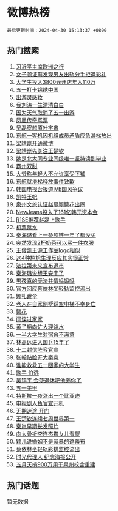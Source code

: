 # 微博热榜

`最后更新时间：2024-04-30 15:13:37 +0800`

## 热门搜索

1. [习近平主席欧洲之行](https://m.weibo.cn/search?containerid=100103type%3D1%26t%3D10%26q%3D%23%E4%B9%A0%E8%BF%91%E5%B9%B3%E4%B8%BB%E5%B8%AD%E6%AC%A7%E6%B4%B2%E4%B9%8B%E8%A1%8C%23&stream_entry_id=51&isnewpage=1&extparam=seat%3D1%26filter_type%3Drealtimehot%26stream_entry_id%3D51%26c_type%3D51%26q%3D%2523%25E4%25B9%25A0%25E8%25BF%2591%25E5%25B9%25B3%25E4%25B8%25BB%25E5%25B8%25AD%25E6%25AC%25A7%25E6%25B4%25B2%25E4%25B9%258B%25E8%25A1%258C%2523%26dgr%3D0%26cate%3D10103%26pos%3D0%26display_time%3D1714461216%26pre_seqid%3D1714461216023028603134)
1. [女子领证前发现男友出轨分手拒退彩礼](https://m.weibo.cn/search?containerid=100103type%3D1%26t%3D10%26q%3D%23%E5%A5%B3%E5%AD%90%E9%A2%86%E8%AF%81%E5%89%8D%E5%8F%91%E7%8E%B0%E7%94%B7%E5%8F%8B%E5%87%BA%E8%BD%A8%E5%88%86%E6%89%8B%E6%8B%92%E9%80%80%E5%BD%A9%E7%A4%BC%23&stream_entry_id=31&isnewpage=1&extparam=seat%3D1%26dgr%3D0%26band_rank%3D1%26pos%3D0%26q%3D%2523%25E5%25A5%25B3%25E5%25AD%2590%25E9%25A2%2586%25E8%25AF%2581%25E5%2589%258D%25E5%258F%2591%25E7%258E%25B0%25E7%2594%25B7%25E5%258F%258B%25E5%2587%25BA%25E8%25BD%25A8%25E5%2588%2586%25E6%2589%258B%25E6%258B%2592%25E9%2580%2580%25E5%25BD%25A9%25E7%25A4%25BC%2523%26realpos%3D1%26flag%3D1%26filter_type%3Drealtimehot%26stream_entry_id%3D31%26c_type%3D31%26cate%3D5001%26lcate%3D5001%26display_time%3D1714461216%26pre_seqid%3D1714461216023028603134)
1. [大学生投入3800元开店年入110万](https://m.weibo.cn/search?containerid=100103type%3D1%26t%3D10%26q%3D%23%E5%A4%A7%E5%AD%A6%E7%94%9F%E6%8A%95%E5%85%A53800%E5%85%83%E5%BC%80%E5%BA%97%E5%B9%B4%E5%85%A5110%E4%B8%87%23&stream_entry_id=31&isnewpage=1&extparam=seat%3D1%26dgr%3D0%26band_rank%3D2%26pos%3D1%26q%3D%2523%25E5%25A4%25A7%25E5%25AD%25A6%25E7%2594%259F%25E6%258A%2595%25E5%2585%25A53800%25E5%2585%2583%25E5%25BC%2580%25E5%25BA%2597%25E5%25B9%25B4%25E5%2585%25A5110%25E4%25B8%2587%2523%26realpos%3D2%26flag%3D2%26filter_type%3Drealtimehot%26stream_entry_id%3D31%26c_type%3D31%26cate%3D5001%26lcate%3D5001%26display_time%3D1714461216%26pre_seqid%3D1714461216023028603134)
1. [五一打卡锦绣中国](https://m.weibo.cn/search?containerid=100103type%3D1%26t%3D10%26q%3D%23%E4%BA%94%E4%B8%80%E6%89%93%E5%8D%A1%E9%94%A6%E7%BB%A3%E4%B8%AD%E5%9B%BD%23&stream_entry_id=31&isnewpage=1&extparam=seat%3D1%26dgr%3D0%26band_rank%3D3%26pos%3D2%26q%3D%2523%25E4%25BA%2594%25E4%25B8%2580%25E6%2589%2593%25E5%258D%25A1%25E9%2594%25A6%25E7%25BB%25A3%25E4%25B8%25AD%25E5%259B%25BD%2523%26realpos%3D3%26flag%3D0%26filter_type%3Drealtimehot%26stream_entry_id%3D31%26c_type%3D31%26cate%3D5001%26lcate%3D5001%26display_time%3D1714461216%26pre_seqid%3D1714461216023028603134)
1. [出游灵感妆](https://m.weibo.cn/search?containerid=100103type%3D1%26t%3D10%26q%3D%23%E5%87%BA%E6%B8%B8%E7%81%B5%E6%84%9F%E5%A6%86%23&stream_entry_id=31&isnewpage=1&extparam=seat%3D1%26band_rank%3D4%26pos%3D3%26q%3D%2523%25E5%2587%25BA%25E6%25B8%25B8%25E7%2581%25B5%25E6%2584%259F%25E5%25A6%2586%2523%26is_ad_pos%3D1%26dgr%3D0%26adid%3D234467%26filter_type%3Drealtimehot%26stream_entry_id%3D31%26c_type%3D31%26cate%3D5001%26lcate%3D5001%26display_time%3D1714461216%26pre_seqid%3D1714461216023028603134)
1. [我刘涛一生清清白白](https://m.weibo.cn/search?containerid=100103type%3D1%26t%3D10%26q%3D%E6%88%91%E5%88%98%E6%B6%9B%E4%B8%80%E7%94%9F%E6%B8%85%E6%B8%85%E7%99%BD%E7%99%BD&stream_entry_id=31&isnewpage=1&extparam=seat%3D1%26dgr%3D0%26band_rank%3D4%26pos%3D4%26q%3D%25E6%2588%2591%25E5%2588%2598%25E6%25B6%259B%25E4%25B8%2580%25E7%2594%259F%25E6%25B8%2585%25E6%25B8%2585%25E7%2599%25BD%25E7%2599%25BD%26realpos%3D4%26flag%3D1%26filter_type%3Drealtimehot%26stream_entry_id%3D31%26c_type%3D31%26cate%3D5001%26lcate%3D5001%26display_time%3D1714461216%26pre_seqid%3D1714461216023028603134)
1. [因为天气取消了五一出游](https://m.weibo.cn/search?containerid=100103type%3D1%26t%3D10%26q%3D%23%E5%9B%A0%E4%B8%BA%E5%A4%A9%E6%B0%94%E5%8F%96%E6%B6%88%E4%BA%86%E4%BA%94%E4%B8%80%E5%87%BA%E6%B8%B8%23&stream_entry_id=31&isnewpage=1&extparam=seat%3D1%26dgr%3D0%26band_rank%3D5%26pos%3D5%26q%3D%2523%25E5%259B%25A0%25E4%25B8%25BA%25E5%25A4%25A9%25E6%25B0%2594%25E5%258F%2596%25E6%25B6%2588%25E4%25BA%2586%25E4%25BA%2594%25E4%25B8%2580%25E5%2587%25BA%25E6%25B8%25B8%2523%26realpos%3D5%26flag%3D2%26filter_type%3Drealtimehot%26stream_entry_id%3D31%26c_type%3D31%26cate%3D5001%26lcate%3D5001%26display_time%3D1714461216%26pre_seqid%3D1714461216023028603134)
1. [凤凰传奇骂票](https://m.weibo.cn/search?containerid=100103type%3D1%26t%3D10%26q%3D%23%E5%87%A4%E5%87%B0%E4%BC%A0%E5%A5%87%E9%AA%82%E7%A5%A8%23&stream_entry_id=31&isnewpage=1&extparam=seat%3D1%26dgr%3D0%26band_rank%3D6%26pos%3D6%26q%3D%2523%25E5%2587%25A4%25E5%2587%25B0%25E4%25BC%25A0%25E5%25A5%2587%25E9%25AA%2582%25E7%25A5%25A8%2523%26realpos%3D6%26flag%3D2%26filter_type%3Drealtimehot%26stream_entry_id%3D31%26c_type%3D31%26cate%3D5001%26lcate%3D5001%26display_time%3D1714461216%26pre_seqid%3D1714461216023028603134)
1. [吴磊穿越原叶宇宙](https://m.weibo.cn/search?containerid=100103type%3D1%26t%3D10%26q%3D%23%E5%90%B4%E7%A3%8A%E7%A9%BF%E8%B6%8A%E5%8E%9F%E5%8F%B6%E5%AE%87%E5%AE%99%23&stream_entry_id=31&isnewpage=1&extparam=seat%3D1%26dgr%3D0%26band_rank%3D7%26pos%3D7%26q%3D%2523%25E5%2590%25B4%25E7%25A3%258A%25E7%25A9%25BF%25E8%25B6%258A%25E5%258E%259F%25E5%258F%25B6%25E5%25AE%2587%25E5%25AE%2599%2523%26is_ad_pos%3D1%26topic_ad%3D1%26adid%3D234884%26filter_type%3Drealtimehot%26stream_entry_id%3D31%26c_type%3D31%26cate%3D5001%26lcate%3D5001%26display_time%3D1714461216%26pre_seqid%3D1714461216023028603134)
1. [东航一客机因机组成员矛盾应急滑梯放出](https://m.weibo.cn/search?containerid=100103type%3D1%26t%3D10%26q%3D%23%E4%B8%9C%E8%88%AA%E4%B8%80%E5%AE%A2%E6%9C%BA%E5%9B%A0%E6%9C%BA%E7%BB%84%E6%88%90%E5%91%98%E7%9F%9B%E7%9B%BE%E5%BA%94%E6%80%A5%E6%BB%91%E6%A2%AF%E6%94%BE%E5%87%BA%23&stream_entry_id=31&isnewpage=1&extparam=seat%3D1%26dgr%3D0%26band_rank%3D7%26pos%3D8%26q%3D%2523%25E4%25B8%259C%25E8%2588%25AA%25E4%25B8%2580%25E5%25AE%25A2%25E6%259C%25BA%25E5%259B%25A0%25E6%259C%25BA%25E7%25BB%2584%25E6%2588%2590%25E5%2591%2598%25E7%259F%259B%25E7%259B%25BE%25E5%25BA%2594%25E6%2580%25A5%25E6%25BB%2591%25E6%25A2%25AF%25E6%2594%25BE%25E5%2587%25BA%2523%26realpos%3D7%26flag%3D2%26filter_type%3Drealtimehot%26stream_entry_id%3D31%26c_type%3D31%26cate%3D5001%26lcate%3D5001%26display_time%3D1714461216%26pre_seqid%3D1714461216023028603134)
1. [梁靖崑开通微博](https://m.weibo.cn/search?containerid=100103type%3D1%26t%3D10%26q%3D%E6%A2%81%E9%9D%96%E5%B4%91%E5%BC%80%E9%80%9A%E5%BE%AE%E5%8D%9A&stream_entry_id=31&isnewpage=1&extparam=seat%3D1%26dgr%3D0%26band_rank%3D8%26pos%3D9%26q%3D%25E6%25A2%2581%25E9%259D%2596%25E5%25B4%2591%25E5%25BC%2580%25E9%2580%259A%25E5%25BE%25AE%25E5%258D%259A%26realpos%3D8%26flag%3D1%26filter_type%3Drealtimehot%26stream_entry_id%3D31%26c_type%3D31%26cate%3D5001%26lcate%3D5001%26display_time%3D1714461216%26pre_seqid%3D1714461216023028603134)
1. [梁靖崑先关注王楚钦](https://m.weibo.cn/search?containerid=100103type%3D1%26t%3D10%26q%3D%E6%A2%81%E9%9D%96%E5%B4%91%E5%85%88%E5%85%B3%E6%B3%A8%E7%8E%8B%E6%A5%9A%E9%92%A6&stream_entry_id=31&isnewpage=1&extparam=seat%3D1%26dgr%3D0%26band_rank%3D9%26pos%3D10%26q%3D%25E6%25A2%2581%25E9%259D%2596%25E5%25B4%2591%25E5%2585%2588%25E5%2585%25B3%25E6%25B3%25A8%25E7%258E%258B%25E6%25A5%259A%25E9%2592%25A6%26realpos%3D9%26flag%3D1%26filter_type%3Drealtimehot%26stream_entry_id%3D31%26c_type%3D31%26cate%3D5001%26lcate%3D5001%26display_time%3D1714461216%26pre_seqid%3D1714461216023028603134)
1. [她是北大同专业同级唯一坚持读到毕业](https://m.weibo.cn/search?containerid=100103type%3D1%26t%3D10%26q%3D%23%E5%A5%B9%E6%98%AF%E5%8C%97%E5%A4%A7%E5%90%8C%E4%B8%93%E4%B8%9A%E5%90%8C%E7%BA%A7%E5%94%AF%E4%B8%80%E5%9D%9A%E6%8C%81%E8%AF%BB%E5%88%B0%E6%AF%95%E4%B8%9A%23&stream_entry_id=31&isnewpage=1&extparam=seat%3D1%26dgr%3D0%26band_rank%3D10%26pos%3D11%26q%3D%2523%25E5%25A5%25B9%25E6%2598%25AF%25E5%258C%2597%25E5%25A4%25A7%25E5%2590%258C%25E4%25B8%2593%25E4%25B8%259A%25E5%2590%258C%25E7%25BA%25A7%25E5%2594%25AF%25E4%25B8%2580%25E5%259D%259A%25E6%258C%2581%25E8%25AF%25BB%25E5%2588%25B0%25E6%25AF%2595%25E4%25B8%259A%2523%26realpos%3D10%26flag%3D32768%26filter_type%3Drealtimehot%26stream_entry_id%3D31%26c_type%3D31%26cate%3D5001%26lcate%3D5001%26display_time%3D1714461216%26pre_seqid%3D1714461216023028603134)
1. [霸州双甜](https://m.weibo.cn/search?containerid=100103type%3D1%26t%3D10%26q%3D%E9%9C%B8%E5%B7%9E%E5%8F%8C%E7%94%9C&stream_entry_id=31&isnewpage=1&extparam=seat%3D1%26dgr%3D0%26band_rank%3D11%26pos%3D12%26q%3D%25E9%259C%25B8%25E5%25B7%259E%25E5%258F%258C%25E7%2594%259C%26realpos%3D11%26flag%3D1%26filter_type%3Drealtimehot%26stream_entry_id%3D31%26c_type%3D31%26cate%3D5001%26lcate%3D5001%26display_time%3D1714461216%26pre_seqid%3D1714461216023028603134)
1. [大爷称年轻人不允许享受下铺](https://m.weibo.cn/search?containerid=100103type%3D1%26t%3D10%26q%3D%23%E5%A4%A7%E7%88%B7%E7%A7%B0%E5%B9%B4%E8%BD%BB%E4%BA%BA%E4%B8%8D%E5%85%81%E8%AE%B8%E4%BA%AB%E5%8F%97%E4%B8%8B%E9%93%BA%23&stream_entry_id=31&isnewpage=1&extparam=seat%3D1%26dgr%3D0%26band_rank%3D12%26pos%3D13%26q%3D%2523%25E5%25A4%25A7%25E7%2588%25B7%25E7%25A7%25B0%25E5%25B9%25B4%25E8%25BD%25BB%25E4%25BA%25BA%25E4%25B8%258D%25E5%2585%2581%25E8%25AE%25B8%25E4%25BA%25AB%25E5%258F%2597%25E4%25B8%258B%25E9%2593%25BA%2523%26realpos%3D12%26flag%3D0%26filter_type%3Drealtimehot%26stream_entry_id%3D31%26c_type%3D31%26cate%3D5001%26lcate%3D5001%26display_time%3D1714461216%26pre_seqid%3D1714461216023028603134)
1. [东航就滑梯释放事件致歉](https://m.weibo.cn/search?containerid=100103type%3D1%26t%3D10%26q%3D%23%E4%B8%9C%E8%88%AA%E5%B0%B1%E6%BB%91%E6%A2%AF%E9%87%8A%E6%94%BE%E4%BA%8B%E4%BB%B6%E8%87%B4%E6%AD%89%23&stream_entry_id=31&isnewpage=1&extparam=seat%3D1%26dgr%3D0%26band_rank%3D13%26pos%3D14%26q%3D%2523%25E4%25B8%259C%25E8%2588%25AA%25E5%25B0%25B1%25E6%25BB%2591%25E6%25A2%25AF%25E9%2587%258A%25E6%2594%25BE%25E4%25BA%258B%25E4%25BB%25B6%25E8%2587%25B4%25E6%25AD%2589%2523%26realpos%3D13%26flag%3D1%26filter_type%3Drealtimehot%26stream_entry_id%3D31%26c_type%3D31%26cate%3D5001%26lcate%3D5001%26display_time%3D1714461216%26pre_seqid%3D1714461216023028603134)
1. [韩国电视台报道IVE国风争议](https://m.weibo.cn/search?containerid=100103type%3D1%26t%3D10%26q%3D%23%E9%9F%A9%E5%9B%BD%E7%94%B5%E8%A7%86%E5%8F%B0%E6%8A%A5%E9%81%93IVE%E5%9B%BD%E9%A3%8E%E4%BA%89%E8%AE%AE%23&stream_entry_id=31&isnewpage=1&extparam=seat%3D1%26dgr%3D0%26band_rank%3D14%26pos%3D15%26q%3D%2523%25E9%259F%25A9%25E5%259B%25BD%25E7%2594%25B5%25E8%25A7%2586%25E5%258F%25B0%25E6%258A%25A5%25E9%2581%2593IVE%25E5%259B%25BD%25E9%25A3%258E%25E4%25BA%2589%25E8%25AE%25AE%2523%26realpos%3D14%26flag%3D1%26filter_type%3Drealtimehot%26stream_entry_id%3D31%26c_type%3D31%26cate%3D5001%26lcate%3D5001%26display_time%3D1714461216%26pre_seqid%3D1714461216023028603134)
1. [凯特王妃](https://m.weibo.cn/search?containerid=100103type%3D1%26t%3D10%26q%3D%E5%87%AF%E7%89%B9%E7%8E%8B%E5%A6%83&stream_entry_id=31&isnewpage=1&extparam=seat%3D1%26dgr%3D0%26band_rank%3D15%26pos%3D16%26q%3D%25E5%2587%25AF%25E7%2589%25B9%25E7%258E%258B%25E5%25A6%2583%26realpos%3D15%26flag%3D2%26filter_type%3Drealtimehot%26stream_entry_id%3D31%26c_type%3D31%26cate%3D5001%26lcate%3D5001%26display_time%3D1714461216%26pre_seqid%3D1714461216023028603134)
1. [泉州文旅认证赵丽颖簪花出圈](https://m.weibo.cn/search?containerid=100103type%3D1%26t%3D10%26q%3D%23%E6%B3%89%E5%B7%9E%E6%96%87%E6%97%85%E8%AE%A4%E8%AF%81%E8%B5%B5%E4%B8%BD%E9%A2%96%E7%B0%AA%E8%8A%B1%E5%87%BA%E5%9C%88%23&stream_entry_id=31&isnewpage=1&extparam=seat%3D1%26dgr%3D0%26band_rank%3D16%26pos%3D17%26q%3D%2523%25E6%25B3%2589%25E5%25B7%259E%25E6%2596%2587%25E6%2597%2585%25E8%25AE%25A4%25E8%25AF%2581%25E8%25B5%25B5%25E4%25B8%25BD%25E9%25A2%2596%25E7%25B0%25AA%25E8%258A%25B1%25E5%2587%25BA%25E5%259C%2588%2523%26realpos%3D16%26flag%3D1%26filter_type%3Drealtimehot%26stream_entry_id%3D31%26c_type%3D31%26cate%3D5001%26lcate%3D5001%26display_time%3D1714461216%26pre_seqid%3D1714461216023028603134)
1. [NewJeans投入了161亿韩元资本金](https://m.weibo.cn/search?containerid=100103type%3D1%26t%3D10%26q%3DNewJeans%E6%8A%95%E5%85%A5%E4%BA%86161%E4%BA%BF%E9%9F%A9%E5%85%83%E8%B5%84%E6%9C%AC%E9%87%91&stream_entry_id=31&isnewpage=1&extparam=seat%3D1%26dgr%3D0%26band_rank%3D17%26pos%3D18%26q%3DNewJeans%25E6%258A%2595%25E5%2585%25A5%25E4%25BA%2586161%25E4%25BA%25BF%25E9%259F%25A9%25E5%2585%2583%25E8%25B5%2584%25E6%259C%25AC%25E9%2587%2591%26realpos%3D17%26flag%3D1%26filter_type%3Drealtimehot%26stream_entry_id%3D31%26c_type%3D31%26cate%3D5001%26lcate%3D5001%26display_time%3D1714461216%26pre_seqid%3D1714461216023028603134)
1. [R1SE推荐赵磊上歌手](https://m.weibo.cn/search?containerid=100103type%3D1%26t%3D10%26q%3D%23R1SE%E6%8E%A8%E8%8D%90%E8%B5%B5%E7%A3%8A%E4%B8%8A%E6%AD%8C%E6%89%8B%23&stream_entry_id=31&isnewpage=1&extparam=seat%3D1%26dgr%3D0%26band_rank%3D18%26pos%3D19%26q%3D%2523R1SE%25E6%258E%25A8%25E8%258D%2590%25E8%25B5%25B5%25E7%25A3%258A%25E4%25B8%258A%25E6%25AD%258C%25E6%2589%258B%2523%26realpos%3D18%26flag%3D1%26filter_type%3Drealtimehot%26stream_entry_id%3D31%26c_type%3D31%26cate%3D5001%26lcate%3D5001%26display_time%3D1714461216%26pre_seqid%3D1714461216023028603134)
1. [机票跳水](https://m.weibo.cn/search?containerid=100103type%3D1%26t%3D10%26q%3D%E6%9C%BA%E7%A5%A8%E8%B7%B3%E6%B0%B4&stream_entry_id=31&isnewpage=1&extparam=seat%3D1%26dgr%3D0%26band_rank%3D19%26pos%3D20%26q%3D%25E6%259C%25BA%25E7%25A5%25A8%25E8%25B7%25B3%25E6%25B0%25B4%26realpos%3D19%26flag%3D0%26filter_type%3Drealtimehot%26stream_entry_id%3D31%26c_type%3D31%26cate%3D5001%26lcate%3D5001%26display_time%3D1714461216%26pre_seqid%3D1714461216023028603134)
1. [秦海璐看上一条项链一年了都没买](https://m.weibo.cn/search?containerid=100103type%3D1%26t%3D10%26q%3D%23%E7%A7%A6%E6%B5%B7%E7%92%90%E7%9C%8B%E4%B8%8A%E4%B8%80%E6%9D%A1%E9%A1%B9%E9%93%BE%E4%B8%80%E5%B9%B4%E4%BA%86%E9%83%BD%E6%B2%A1%E4%B9%B0%23&stream_entry_id=31&isnewpage=1&extparam=seat%3D1%26dgr%3D0%26band_rank%3D20%26pos%3D21%26q%3D%2523%25E7%25A7%25A6%25E6%25B5%25B7%25E7%2592%2590%25E7%259C%258B%25E4%25B8%258A%25E4%25B8%2580%25E6%259D%25A1%25E9%25A1%25B9%25E9%2593%25BE%25E4%25B8%2580%25E5%25B9%25B4%25E4%25BA%2586%25E9%2583%25BD%25E6%25B2%25A1%25E4%25B9%25B0%2523%26realpos%3D20%26flag%3D1%26filter_type%3Drealtimehot%26stream_entry_id%3D31%26c_type%3D31%26cate%3D5001%26lcate%3D5001%26display_time%3D1714461216%26pre_seqid%3D1714461216023028603134)
1. [突然发现2杯奶茶可以买一件衣服](https://m.weibo.cn/search?containerid=100103type%3D1%26t%3D10%26q%3D%23%E7%AA%81%E7%84%B6%E5%8F%91%E7%8E%B02%E6%9D%AF%E5%A5%B6%E8%8C%B6%E5%8F%AF%E4%BB%A5%E4%B9%B0%E4%B8%80%E4%BB%B6%E8%A1%A3%E6%9C%8D%23&stream_entry_id=31&isnewpage=1&extparam=seat%3D1%26dgr%3D0%26band_rank%3D21%26pos%3D22%26q%3D%2523%25E7%25AA%2581%25E7%2584%25B6%25E5%258F%2591%25E7%258E%25B02%25E6%259D%25AF%25E5%25A5%25B6%25E8%258C%25B6%25E5%258F%25AF%25E4%25BB%25A5%25E4%25B9%25B0%25E4%25B8%2580%25E4%25BB%25B6%25E8%25A1%25A3%25E6%259C%258D%2523%26realpos%3D21%26flag%3D1%26filter_type%3Drealtimehot%26stream_entry_id%3D31%26c_type%3D31%26cate%3D5001%26lcate%3D5001%26display_time%3D1714461216%26pre_seqid%3D1714461216023028603134)
1. [王俊凯王源工作室logo相似](https://m.weibo.cn/search?containerid=100103type%3D1%26t%3D10%26q%3D%23%E7%8E%8B%E4%BF%8A%E5%87%AF%E7%8E%8B%E6%BA%90%E5%B7%A5%E4%BD%9C%E5%AE%A4logo%E7%9B%B8%E4%BC%BC%23&stream_entry_id=31&isnewpage=1&extparam=seat%3D1%26dgr%3D0%26band_rank%3D22%26pos%3D23%26q%3D%2523%25E7%258E%258B%25E4%25BF%258A%25E5%2587%25AF%25E7%258E%258B%25E6%25BA%2590%25E5%25B7%25A5%25E4%25BD%259C%25E5%25AE%25A4logo%25E7%259B%25B8%25E4%25BC%25BC%2523%26realpos%3D22%26flag%3D2%26filter_type%3Drealtimehot%26stream_entry_id%3D31%26c_type%3D31%26cate%3D5001%26lcate%3D5001%26display_time%3D1714461216%26pre_seqid%3D1714461216023028603134)
1. [这4种尴尬生理反应其实很正常](https://m.weibo.cn/search?containerid=100103type%3D1%26t%3D10%26q%3D%23%E8%BF%994%E7%A7%8D%E5%B0%B4%E5%B0%AC%E7%94%9F%E7%90%86%E5%8F%8D%E5%BA%94%E5%85%B6%E5%AE%9E%E5%BE%88%E6%AD%A3%E5%B8%B8%23&stream_entry_id=31&isnewpage=1&extparam=seat%3D1%26dgr%3D0%26band_rank%3D23%26pos%3D24%26q%3D%2523%25E8%25BF%25994%25E7%25A7%258D%25E5%25B0%25B4%25E5%25B0%25AC%25E7%2594%259F%25E7%2590%2586%25E5%258F%258D%25E5%25BA%2594%25E5%2585%25B6%25E5%25AE%259E%25E5%25BE%2588%25E6%25AD%25A3%25E5%25B8%25B8%2523%26realpos%3D23%26flag%3D1%26filter_type%3Drealtimehot%26stream_entry_id%3D31%26c_type%3D31%26cate%3D5001%26lcate%3D5001%26display_time%3D1714461216%26pre_seqid%3D1714461216023028603134)
1. [法拉第未来宣布退市](https://m.weibo.cn/search?containerid=100103type%3D1%26t%3D10%26q%3D%23%E6%B3%95%E6%8B%89%E7%AC%AC%E6%9C%AA%E6%9D%A5%E5%AE%A3%E5%B8%83%E9%80%80%E5%B8%82%23&stream_entry_id=31&isnewpage=1&extparam=seat%3D1%26dgr%3D0%26band_rank%3D24%26pos%3D25%26q%3D%2523%25E6%25B3%2595%25E6%258B%2589%25E7%25AC%25AC%25E6%259C%25AA%25E6%259D%25A5%25E5%25AE%25A3%25E5%25B8%2583%25E9%2580%2580%25E5%25B8%2582%2523%26realpos%3D24%26flag%3D1%26filter_type%3Drealtimehot%26stream_entry_id%3D31%26c_type%3D31%26cate%3D5001%26lcate%3D5001%26display_time%3D1714461216%26pre_seqid%3D1714461216023028603134)
1. [秦海璐说想王安宇了](https://m.weibo.cn/search?containerid=100103type%3D1%26t%3D10%26q%3D%23%E7%A7%A6%E6%B5%B7%E7%92%90%E8%AF%B4%E6%83%B3%E7%8E%8B%E5%AE%89%E5%AE%87%E4%BA%86%23&stream_entry_id=31&isnewpage=1&extparam=seat%3D1%26dgr%3D0%26band_rank%3D25%26pos%3D26%26q%3D%2523%25E7%25A7%25A6%25E6%25B5%25B7%25E7%2592%2590%25E8%25AF%25B4%25E6%2583%25B3%25E7%258E%258B%25E5%25AE%2589%25E5%25AE%2587%25E4%25BA%2586%2523%26realpos%3D25%26flag%3D0%26filter_type%3Drealtimehot%26stream_entry_id%3D31%26c_type%3D31%26cate%3D5001%26lcate%3D5001%26display_time%3D1714461216%26pre_seqid%3D1714461216023028603134)
1. [男孩真的无法共情妈妈吗](https://m.weibo.cn/search?containerid=100103type%3D1%26t%3D10%26q%3D%E7%94%B7%E5%AD%A9%E7%9C%9F%E7%9A%84%E6%97%A0%E6%B3%95%E5%85%B1%E6%83%85%E5%A6%88%E5%A6%88%E5%90%97&stream_entry_id=31&isnewpage=1&extparam=seat%3D1%26dgr%3D0%26band_rank%3D26%26pos%3D27%26q%3D%25E7%2594%25B7%25E5%25AD%25A9%25E7%259C%259F%25E7%259A%2584%25E6%2597%25A0%25E6%25B3%2595%25E5%2585%25B1%25E6%2583%2585%25E5%25A6%2588%25E5%25A6%2588%25E5%2590%2597%26realpos%3D26%26flag%3D1%26filter_type%3Drealtimehot%26stream_entry_id%3D31%26c_type%3D31%26cate%3D5001%26lcate%3D5001%26display_time%3D1714461216%26pre_seqid%3D1714461216023028603134)
1. [官方回应蔡依林坐轻轨监控流出](https://m.weibo.cn/search?containerid=100103type%3D1%26t%3D10%26q%3D%23%E5%AE%98%E6%96%B9%E5%9B%9E%E5%BA%94%E8%94%A1%E4%BE%9D%E6%9E%97%E5%9D%90%E8%BD%BB%E8%BD%A8%E7%9B%91%E6%8E%A7%E6%B5%81%E5%87%BA%23&stream_entry_id=31&isnewpage=1&extparam=seat%3D1%26dgr%3D0%26band_rank%3D27%26pos%3D28%26q%3D%2523%25E5%25AE%2598%25E6%2596%25B9%25E5%259B%259E%25E5%25BA%2594%25E8%2594%25A1%25E4%25BE%259D%25E6%259E%2597%25E5%259D%2590%25E8%25BD%25BB%25E8%25BD%25A8%25E7%259B%2591%25E6%258E%25A7%25E6%25B5%2581%25E5%2587%25BA%2523%26realpos%3D27%26flag%3D1%26filter_type%3Drealtimehot%26stream_entry_id%3D31%26c_type%3D31%26cate%3D5001%26lcate%3D5001%26display_time%3D1714461216%26pre_seqid%3D1714461216023028603134)
1. [娜扎跳伞](https://m.weibo.cn/search?containerid=100103type%3D1%26t%3D10%26q%3D%23%E5%A8%9C%E6%89%8E%E8%B7%B3%E4%BC%9E%23&stream_entry_id=31&isnewpage=1&extparam=seat%3D1%26dgr%3D0%26band_rank%3D28%26pos%3D29%26q%3D%2523%25E5%25A8%259C%25E6%2589%258E%25E8%25B7%25B3%25E4%25BC%259E%2523%26realpos%3D28%26flag%3D1%26filter_type%3Drealtimehot%26stream_entry_id%3D31%26c_type%3D31%26cate%3D5001%26lcate%3D5001%26display_time%3D1714461216%26pre_seqid%3D1714461216023028603134)
1. [老人在自家别墅踩空电梯不幸身亡](https://m.weibo.cn/search?containerid=100103type%3D1%26t%3D10%26q%3D%23%E8%80%81%E4%BA%BA%E5%9C%A8%E8%87%AA%E5%AE%B6%E5%88%AB%E5%A2%85%E8%B8%A9%E7%A9%BA%E7%94%B5%E6%A2%AF%E4%B8%8D%E5%B9%B8%E8%BA%AB%E4%BA%A1%23&stream_entry_id=31&isnewpage=1&extparam=seat%3D1%26dgr%3D0%26band_rank%3D29%26pos%3D30%26q%3D%2523%25E8%2580%2581%25E4%25BA%25BA%25E5%259C%25A8%25E8%2587%25AA%25E5%25AE%25B6%25E5%2588%25AB%25E5%25A2%2585%25E8%25B8%25A9%25E7%25A9%25BA%25E7%2594%25B5%25E6%25A2%25AF%25E4%25B8%258D%25E5%25B9%25B8%25E8%25BA%25AB%25E4%25BA%25A1%2523%26realpos%3D29%26flag%3D0%26filter_type%3Drealtimehot%26stream_entry_id%3D31%26c_type%3D31%26cate%3D5001%26lcate%3D5001%26display_time%3D1714461216%26pre_seqid%3D1714461216023028603134)
1. [簪花](https://m.weibo.cn/search?containerid=100103type%3D1%26t%3D10%26q%3D%E7%B0%AA%E8%8A%B1&stream_entry_id=31&isnewpage=1&extparam=seat%3D1%26dgr%3D0%26band_rank%3D30%26pos%3D31%26q%3D%25E7%25B0%25AA%25E8%258A%25B1%26realpos%3D30%26flag%3D0%26filter_type%3Drealtimehot%26stream_entry_id%3D31%26c_type%3D31%26cate%3D5001%26lcate%3D5001%26display_time%3D1714461216%26pre_seqid%3D1714461216023028603134)
1. [间谍过家家](https://m.weibo.cn/search?containerid=100103type%3D1%26t%3D10%26q%3D%E9%97%B4%E8%B0%8D%E8%BF%87%E5%AE%B6%E5%AE%B6&stream_entry_id=31&isnewpage=1&extparam=seat%3D1%26dgr%3D0%26band_rank%3D31%26pos%3D32%26q%3D%25E9%2597%25B4%25E8%25B0%258D%25E8%25BF%2587%25E5%25AE%25B6%25E5%25AE%25B6%26realpos%3D31%26flag%3D1%26filter_type%3Drealtimehot%26stream_entry_id%3D31%26c_type%3D31%26cate%3D5001%26lcate%3D5001%26display_time%3D1714461216%26pre_seqid%3D1714461216023028603134)
1. [黄子韬向佐大理跳水](https://m.weibo.cn/search?containerid=100103type%3D1%26t%3D10%26q%3D%23%E9%BB%84%E5%AD%90%E9%9F%AC%E5%90%91%E4%BD%90%E5%A4%A7%E7%90%86%E8%B7%B3%E6%B0%B4%23&stream_entry_id=31&isnewpage=1&extparam=seat%3D1%26dgr%3D0%26band_rank%3D32%26pos%3D33%26q%3D%2523%25E9%25BB%2584%25E5%25AD%2590%25E9%259F%25AC%25E5%2590%2591%25E4%25BD%2590%25E5%25A4%25A7%25E7%2590%2586%25E8%25B7%25B3%25E6%25B0%25B4%2523%26realpos%3D32%26flag%3D1%26filter_type%3Drealtimehot%26stream_entry_id%3D31%26c_type%3D31%26cate%3D5001%26lcate%3D5001%26display_time%3D1714461216%26pre_seqid%3D1714461216023028603134)
1. [一半大学生对宿舍不满意](https://m.weibo.cn/search?containerid=100103type%3D1%26t%3D10%26q%3D%23%E4%B8%80%E5%8D%8A%E5%A4%A7%E5%AD%A6%E7%94%9F%E5%AF%B9%E5%AE%BF%E8%88%8D%E4%B8%8D%E6%BB%A1%E6%84%8F%23&stream_entry_id=31&isnewpage=1&extparam=seat%3D1%26dgr%3D0%26band_rank%3D33%26pos%3D34%26q%3D%2523%25E4%25B8%2580%25E5%258D%258A%25E5%25A4%25A7%25E5%25AD%25A6%25E7%2594%259F%25E5%25AF%25B9%25E5%25AE%25BF%25E8%2588%258D%25E4%25B8%258D%25E6%25BB%25A1%25E6%2584%258F%2523%26realpos%3D33%26flag%3D1%26filter_type%3Drealtimehot%26stream_entry_id%3D31%26c_type%3D31%26cate%3D5001%26lcate%3D5001%26display_time%3D1714461216%26pre_seqid%3D1714461216023028603134)
1. [林高远进入国乒15年了](https://m.weibo.cn/search?containerid=100103type%3D1%26t%3D10%26q%3D%23%E6%9E%97%E9%AB%98%E8%BF%9C%E8%BF%9B%E5%85%A5%E5%9B%BD%E4%B9%9215%E5%B9%B4%E4%BA%86%23&stream_entry_id=31&isnewpage=1&extparam=seat%3D1%26dgr%3D0%26band_rank%3D34%26pos%3D35%26q%3D%2523%25E6%259E%2597%25E9%25AB%2598%25E8%25BF%259C%25E8%25BF%259B%25E5%2585%25A5%25E5%259B%25BD%25E4%25B9%259215%25E5%25B9%25B4%25E4%25BA%2586%2523%26realpos%3D34%26flag%3D1%26filter_type%3Drealtimehot%26stream_entry_id%3D31%26c_type%3D31%26cate%3D5001%26lcate%3D5001%26display_time%3D1714461216%26pre_seqid%3D1714461216023028603134)
1. [十二封信阵容官宣](https://m.weibo.cn/search?containerid=100103type%3D1%26t%3D10%26q%3D%23%E5%8D%81%E4%BA%8C%E5%B0%81%E4%BF%A1%E9%98%B5%E5%AE%B9%E5%AE%98%E5%AE%A3%23&stream_entry_id=31&isnewpage=1&extparam=seat%3D1%26dgr%3D0%26band_rank%3D35%26pos%3D36%26q%3D%2523%25E5%258D%2581%25E4%25BA%258C%25E5%25B0%2581%25E4%25BF%25A1%25E9%2598%25B5%25E5%25AE%25B9%25E5%25AE%2598%25E5%25AE%25A3%2523%26realpos%3D35%26flag%3D1%26filter_type%3Drealtimehot%26stream_entry_id%3D31%26c_type%3D31%26cate%3D5001%26lcate%3D5001%26display_time%3D1714461216%26pre_seqid%3D1714461216023028603134)
1. [张翰贴脸开大秦岚](https://m.weibo.cn/search?containerid=100103type%3D1%26t%3D10%26q%3D%23%E5%BC%A0%E7%BF%B0%E8%B4%B4%E8%84%B8%E5%BC%80%E5%A4%A7%E7%A7%A6%E5%B2%9A%23&stream_entry_id=31&isnewpage=1&extparam=seat%3D1%26dgr%3D0%26band_rank%3D36%26pos%3D37%26q%3D%2523%25E5%25BC%25A0%25E7%25BF%25B0%25E8%25B4%25B4%25E8%2584%25B8%25E5%25BC%2580%25E5%25A4%25A7%25E7%25A7%25A6%25E5%25B2%259A%2523%26realpos%3D36%26flag%3D1%26filter_type%3Drealtimehot%26stream_entry_id%3D31%26c_type%3D31%26cate%3D5001%26lcate%3D5001%26display_time%3D1714461216%26pre_seqid%3D1714461216023028603134)
1. [谁能救救五一回家的大学生](https://m.weibo.cn/search?containerid=100103type%3D1%26t%3D10%26q%3D%23%E8%B0%81%E8%83%BD%E6%95%91%E6%95%91%E4%BA%94%E4%B8%80%E5%9B%9E%E5%AE%B6%E7%9A%84%E5%A4%A7%E5%AD%A6%E7%94%9F%23&stream_entry_id=31&isnewpage=1&extparam=seat%3D1%26dgr%3D0%26band_rank%3D37%26pos%3D38%26q%3D%2523%25E8%25B0%2581%25E8%2583%25BD%25E6%2595%2591%25E6%2595%2591%25E4%25BA%2594%25E4%25B8%2580%25E5%259B%259E%25E5%25AE%25B6%25E7%259A%2584%25E5%25A4%25A7%25E5%25AD%25A6%25E7%2594%259F%2523%26realpos%3D37%26flag%3D1%26filter_type%3Drealtimehot%26stream_entry_id%3D31%26c_type%3D31%26cate%3D5001%26lcate%3D5001%26display_time%3D1714461216%26pre_seqid%3D1714461216023028603134)
1. [歌手 伯远](https://m.weibo.cn/search?containerid=100103type%3D1%26t%3D10%26q%3D%E6%AD%8C%E6%89%8B+%E4%BC%AF%E8%BF%9C&stream_entry_id=31&isnewpage=1&extparam=seat%3D1%26dgr%3D0%26band_rank%3D38%26pos%3D39%26q%3D%25E6%25AD%258C%25E6%2589%258B%2520%25E4%25BC%25AF%25E8%25BF%259C%26realpos%3D38%26flag%3D0%26filter_type%3Drealtimehot%26stream_entry_id%3D31%26c_type%3D31%26cate%3D5001%26lcate%3D5001%26display_time%3D1714461216%26pre_seqid%3D1714461216023028603134)
1. [吴镇宇 金莎退休吧他养你了](https://m.weibo.cn/search?containerid=100103type%3D1%26t%3D10%26q%3D%E5%90%B4%E9%95%87%E5%AE%87+%E9%87%91%E8%8E%8E%E9%80%80%E4%BC%91%E5%90%A7%E4%BB%96%E5%85%BB%E4%BD%A0%E4%BA%86&stream_entry_id=31&isnewpage=1&extparam=seat%3D1%26dgr%3D0%26band_rank%3D39%26pos%3D40%26q%3D%25E5%2590%25B4%25E9%2595%2587%25E5%25AE%2587%2520%25E9%2587%2591%25E8%258E%258E%25E9%2580%2580%25E4%25BC%2591%25E5%2590%25A7%25E4%25BB%2596%25E5%2585%25BB%25E4%25BD%25A0%25E4%25BA%2586%26realpos%3D39%26flag%3D0%26filter_type%3Drealtimehot%26stream_entry_id%3D31%26c_type%3D31%26cate%3D5001%26lcate%3D5001%26display_time%3D1714461216%26pre_seqid%3D1714461216023028603134)
1. [五一美甲](https://m.weibo.cn/search?containerid=100103type%3D1%26t%3D10%26q%3D%E4%BA%94%E4%B8%80%E7%BE%8E%E7%94%B2&stream_entry_id=31&isnewpage=1&extparam=seat%3D1%26dgr%3D0%26band_rank%3D40%26pos%3D41%26q%3D%25E4%25BA%2594%25E4%25B8%2580%25E7%25BE%258E%25E7%2594%25B2%26realpos%3D40%26flag%3D1%26filter_type%3Drealtimehot%26stream_entry_id%3D31%26c_type%3D31%26cate%3D5001%26lcate%3D5001%26display_time%3D1714461216%26pre_seqid%3D1714461216023028603134)
1. [特斯拉一夜涨出一个比亚迪](https://m.weibo.cn/search?containerid=100103type%3D1%26t%3D10%26q%3D%23%E7%89%B9%E6%96%AF%E6%8B%89%E4%B8%80%E5%A4%9C%E6%B6%A8%E5%87%BA%E4%B8%80%E4%B8%AA%E6%AF%94%E4%BA%9A%E8%BF%AA%23&stream_entry_id=31&isnewpage=1&extparam=seat%3D1%26dgr%3D0%26band_rank%3D41%26pos%3D42%26q%3D%2523%25E7%2589%25B9%25E6%2596%25AF%25E6%258B%2589%25E4%25B8%2580%25E5%25A4%259C%25E6%25B6%25A8%25E5%2587%25BA%25E4%25B8%2580%25E4%25B8%25AA%25E6%25AF%2594%25E4%25BA%259A%25E8%25BF%25AA%2523%26realpos%3D41%26flag%3D1%26filter_type%3Drealtimehot%26stream_entry_id%3D31%26c_type%3D31%26cate%3D5001%26lcate%3D5001%26display_time%3D1714461216%26pre_seqid%3D1714461216023028603134)
1. [电视剧人鱼官宣开机](https://m.weibo.cn/search?containerid=100103type%3D1%26t%3D10%26q%3D%23%E7%94%B5%E8%A7%86%E5%89%A7%E4%BA%BA%E9%B1%BC%E5%AE%98%E5%AE%A3%E5%BC%80%E6%9C%BA%23&stream_entry_id=31&isnewpage=1&extparam=seat%3D1%26dgr%3D0%26band_rank%3D42%26pos%3D43%26q%3D%2523%25E7%2594%25B5%25E8%25A7%2586%25E5%2589%25A7%25E4%25BA%25BA%25E9%25B1%25BC%25E5%25AE%2598%25E5%25AE%25A3%25E5%25BC%2580%25E6%259C%25BA%2523%26realpos%3D42%26flag%3D0%26filter_type%3Drealtimehot%26stream_entry_id%3D31%26c_type%3D31%26cate%3D5001%26lcate%3D5001%26display_time%3D1714461216%26pre_seqid%3D1714461216023028603134)
1. [无期迷途 开门](https://m.weibo.cn/search?containerid=100103type%3D1%26t%3D10%26q%3D%E6%97%A0%E6%9C%9F%E8%BF%B7%E9%80%94+%E5%BC%80%E9%97%A8&stream_entry_id=31&isnewpage=1&extparam=seat%3D1%26dgr%3D0%26band_rank%3D43%26pos%3D44%26q%3D%25E6%2597%25A0%25E6%259C%259F%25E8%25BF%25B7%25E9%2580%2594%2520%25E5%25BC%2580%25E9%2597%25A8%26realpos%3D43%26flag%3D1%26filter_type%3Drealtimehot%26stream_entry_id%3D31%26c_type%3D31%26cate%3D5001%26lcate%3D5001%26display_time%3D1714461216%26pre_seqid%3D1714461216023028603134)
1. [王楚钦连续七周世界第一](https://m.weibo.cn/search?containerid=100103type%3D1%26t%3D10%26q%3D%23%E7%8E%8B%E6%A5%9A%E9%92%A6%E8%BF%9E%E7%BB%AD%E4%B8%83%E5%91%A8%E4%B8%96%E7%95%8C%E7%AC%AC%E4%B8%80%23&stream_entry_id=31&isnewpage=1&extparam=seat%3D1%26dgr%3D0%26band_rank%3D44%26pos%3D45%26q%3D%2523%25E7%258E%258B%25E6%25A5%259A%25E9%2592%25A6%25E8%25BF%259E%25E7%25BB%25AD%25E4%25B8%2583%25E5%2591%25A8%25E4%25B8%2596%25E7%2595%258C%25E7%25AC%25AC%25E4%25B8%2580%2523%26realpos%3D44%26flag%3D1%26filter_type%3Drealtimehot%26stream_entry_id%3D31%26c_type%3D31%26cate%3D5001%26lcate%3D5001%26display_time%3D1714461216%26pre_seqid%3D1714461216023028603134)
1. [秦岚早期长发照片](https://m.weibo.cn/search?containerid=100103type%3D1%26t%3D10%26q%3D%23%E7%A7%A6%E5%B2%9A%E6%97%A9%E6%9C%9F%E9%95%BF%E5%8F%91%E7%85%A7%E7%89%87%23&stream_entry_id=31&isnewpage=1&extparam=seat%3D1%26dgr%3D0%26band_rank%3D45%26pos%3D46%26q%3D%2523%25E7%25A7%25A6%25E5%25B2%259A%25E6%2597%25A9%25E6%259C%259F%25E9%2595%25BF%25E5%258F%2591%25E7%2585%25A7%25E7%2589%2587%2523%26realpos%3D45%26flag%3D0%26filter_type%3Drealtimehot%26stream_entry_id%3D31%26c_type%3D31%26cate%3D5001%26lcate%3D5001%26display_time%3D1714461216%26pre_seqid%3D1714461216023028603134)
1. [向太骨折李连杰携女儿看望](https://m.weibo.cn/search?containerid=100103type%3D1%26t%3D10%26q%3D%23%E5%90%91%E5%A4%AA%E9%AA%A8%E6%8A%98%E6%9D%8E%E8%BF%9E%E6%9D%B0%E6%90%BA%E5%A5%B3%E5%84%BF%E7%9C%8B%E6%9C%9B%23&stream_entry_id=31&isnewpage=1&extparam=seat%3D1%26dgr%3D0%26band_rank%3D46%26pos%3D47%26q%3D%2523%25E5%2590%2591%25E5%25A4%25AA%25E9%25AA%25A8%25E6%258A%2598%25E6%259D%258E%25E8%25BF%259E%25E6%259D%25B0%25E6%2590%25BA%25E5%25A5%25B3%25E5%2584%25BF%25E7%259C%258B%25E6%259C%259B%2523%26realpos%3D46%26flag%3D0%26filter_type%3Drealtimehot%26stream_entry_id%3D31%26c_type%3D31%26cate%3D5001%26lcate%3D5001%26display_time%3D1714461216%26pre_seqid%3D1714461216023028603134)
1. [颖儿说婚姻不是家暴的遮羞布](https://m.weibo.cn/search?containerid=100103type%3D1%26t%3D10%26q%3D%23%E9%A2%96%E5%84%BF%E8%AF%B4%E5%A9%9A%E5%A7%BB%E4%B8%8D%E6%98%AF%E5%AE%B6%E6%9A%B4%E7%9A%84%E9%81%AE%E7%BE%9E%E5%B8%83%23&stream_entry_id=31&isnewpage=1&extparam=seat%3D1%26dgr%3D0%26band_rank%3D47%26pos%3D48%26q%3D%2523%25E9%25A2%2596%25E5%2584%25BF%25E8%25AF%25B4%25E5%25A9%259A%25E5%25A7%25BB%25E4%25B8%258D%25E6%2598%25AF%25E5%25AE%25B6%25E6%259A%25B4%25E7%259A%2584%25E9%2581%25AE%25E7%25BE%259E%25E5%25B8%2583%2523%26realpos%3D47%26flag%3D0%26filter_type%3Drealtimehot%26stream_entry_id%3D31%26c_type%3D31%26cate%3D5001%26lcate%3D5001%26display_time%3D1714461216%26pre_seqid%3D1714461216023028603134)
1. [蔡依林坐轻轨彩排监控流出](https://m.weibo.cn/search?containerid=100103type%3D1%26t%3D10%26q%3D%23%E8%94%A1%E4%BE%9D%E6%9E%97%E5%9D%90%E8%BD%BB%E8%BD%A8%E5%BD%A9%E6%8E%92%E7%9B%91%E6%8E%A7%E6%B5%81%E5%87%BA%23&stream_entry_id=31&isnewpage=1&extparam=seat%3D1%26dgr%3D0%26band_rank%3D48%26pos%3D49%26q%3D%2523%25E8%2594%25A1%25E4%25BE%259D%25E6%259E%2597%25E5%259D%2590%25E8%25BD%25BB%25E8%25BD%25A8%25E5%25BD%25A9%25E6%258E%2592%25E7%259B%2591%25E6%258E%25A7%25E6%25B5%2581%25E5%2587%25BA%2523%26realpos%3D48%26flag%3D1%26filter_type%3Drealtimehot%26stream_entry_id%3D31%26c_type%3D31%26cate%3D5001%26lcate%3D5001%26display_time%3D1714461216%26pre_seqid%3D1714461216023028603134)
1. [时光代理人 纪念海报公开](https://m.weibo.cn/search?containerid=100103type%3D1%26t%3D10%26q%3D%E6%97%B6%E5%85%89%E4%BB%A3%E7%90%86%E4%BA%BA+%E7%BA%AA%E5%BF%B5%E6%B5%B7%E6%8A%A5%E5%85%AC%E5%BC%80&stream_entry_id=31&isnewpage=1&extparam=seat%3D1%26dgr%3D0%26band_rank%3D49%26pos%3D50%26q%3D%25E6%2597%25B6%25E5%2585%2589%25E4%25BB%25A3%25E7%2590%2586%25E4%25BA%25BA%2520%25E7%25BA%25AA%25E5%25BF%25B5%25E6%25B5%25B7%25E6%258A%25A5%25E5%2585%25AC%25E5%25BC%2580%26realpos%3D49%26flag%3D1%26filter_type%3Drealtimehot%26stream_entry_id%3D31%26c_type%3D31%26cate%3D5001%26lcate%3D5001%26display_time%3D1714461216%26pre_seqid%3D1714461216023028603134)
1. [五月天捐900万用于泉州校舍重建](https://m.weibo.cn/search?containerid=100103type%3D1%26t%3D10%26q%3D%23%E4%BA%94%E6%9C%88%E5%A4%A9%E6%8D%90900%E4%B8%87%E7%94%A8%E4%BA%8E%E6%B3%89%E5%B7%9E%E6%A0%A1%E8%88%8D%E9%87%8D%E5%BB%BA%23&stream_entry_id=31&isnewpage=1&extparam=seat%3D1%26dgr%3D0%26band_rank%3D50%26pos%3D51%26q%3D%2523%25E4%25BA%2594%25E6%259C%2588%25E5%25A4%25A9%25E6%258D%2590900%25E4%25B8%2587%25E7%2594%25A8%25E4%25BA%258E%25E6%25B3%2589%25E5%25B7%259E%25E6%25A0%25A1%25E8%2588%258D%25E9%2587%258D%25E5%25BB%25BA%2523%26realpos%3D50%26flag%3D0%26filter_type%3Drealtimehot%26stream_entry_id%3D31%26c_type%3D31%26cate%3D5001%26lcate%3D5001%26display_time%3D1714461216%26pre_seqid%3D1714461216023028603134)

## 热门话题

暂无数据
